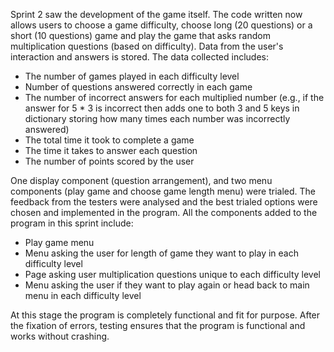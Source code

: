 
Sprint 2 saw the development of the game itself. The code written now allows users to choose a game difficulty, choose long (20 questions) or a short (10 questions) game and play the game that asks random multiplication questions (based on difficulty). Data from the user's interaction and answers is stored. The data collected includes:

- The number of games played in each difficulty level 
- Number of questions answered correctly in each game 
- The number of incorrect answers for each multiplied number (e.g., if the answer for 5 * 3 is incorrect then adds one to both 3 and 5 keys in dictionary storing how many times each number was incorrectly answered) 
- The total time it took to complete a game 
- The time it takes to answer each question 
- The number of points scored by the user 


One display component (question arrangement), and two menu components (play game and choose game length menu) were trialed. The feedback from the testers were analysed and the best trialed options were chosen and implemented in the program. All the components added to the program in this sprint include:

- Play game menu 
- Menu asking the user for length of game they want to play in each difficulty level 
- Page asking user multiplication questions unique to each difficulty level 
- Menu asking the user if they want to play again or head back to main menu in each difficulty level 


At this stage the program is completely functional and fit for purpose. After the fixation of errors, testing ensures that the program is functional and works without crashing.
